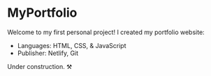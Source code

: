 # MyPortfolio

Welcome to my first personal project! I created my portfolio website:
- Languages:  HTML, CSS, & JavaScript
- Publisher: Netlify, Git

Under construction. ⚒️
